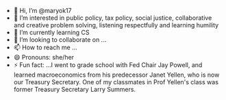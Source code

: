 - 👋 Hi, I’m @maryok17
- 👀 I’m interested in public policy, tax policy, social justice, collaborative and creative problem solving, listening respectfully and learning humility
- 🌱 I’m currently learning CS
- 💞️ I’m looking to collaborate on ...
- 📫 How to reach me ...
- 😄 Pronouns: she/her
- ⚡ Fun fact: ...I went to grade school with Fed Chair Jay Powell, and learned macroeconomics from his predecessor Janet Yellen, who is now our Treasury Secretary.  One of my classmates in Prof Yellen's class was former Treasury Secretary Larry Summers.

<!---
maryok17/maryok17 is a ✨ special ✨ repository because its `README.md` (this file) appears on your GitHub profile.
You can click the Preview link to take a look at your changes.
--->
